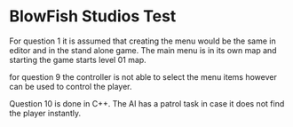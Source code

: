# BlowFish Studios Test
 
For question 1 it is assumed that creating the menu would be the same in editor and in the stand alone game. The main menu is in its own map and starting the game starts level 01 map.

for question 9 the controller is not able to select the menu items however can be used to control the player.

Question 10 is done in C++. The AI has a patrol task in case it does not find the player instantly.
